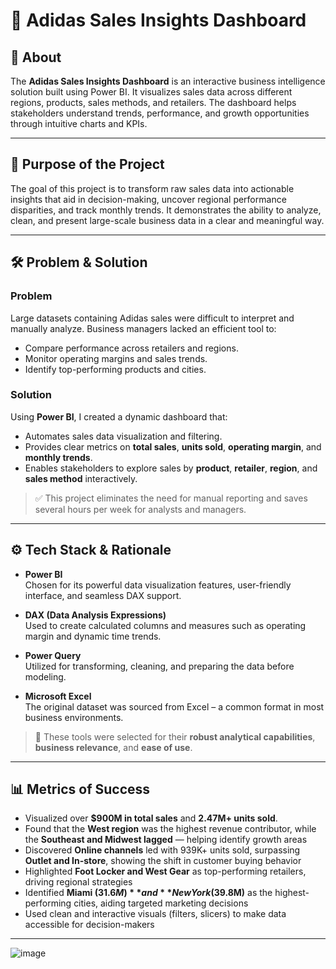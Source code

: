 
# 🧠 Adidas Sales Insights Dashboard

## 📌 About

The **Adidas Sales Insights Dashboard** is an interactive business intelligence solution built using Power BI. It visualizes sales data across different regions, products, sales methods, and retailers. The dashboard helps stakeholders understand trends, performance, and growth opportunities through intuitive charts and KPIs.

---

## 🎯 Purpose of the Project

The goal of this project is to transform raw sales data into actionable insights that aid in decision-making, uncover regional performance disparities, and track monthly trends. It demonstrates the ability to analyze, clean, and present large-scale business data in a clear and meaningful way.

---

## 🛠️ Problem & Solution

### **Problem**

Large datasets containing Adidas sales were difficult to interpret and manually analyze. Business managers lacked an efficient tool to:

- Compare performance across retailers and regions.
- Monitor operating margins and sales trends.
- Identify top-performing products and cities.

### **Solution**

Using **Power BI**, I created a dynamic dashboard that:

- Automates sales data visualization and filtering.
- Provides clear metrics on **total sales**, **units sold**, **operating margin**, and **monthly trends**.
- Enables stakeholders to explore sales by **product**, **retailer**, **region**, and **sales method** interactively.

> ✅ This project eliminates the need for manual reporting and saves several hours per week for analysts and managers.

---

## ⚙️ Tech Stack & Rationale

- **Power BI**  
  Chosen for its powerful data visualization features, user-friendly interface, and seamless DAX support.

- **DAX (Data Analysis Expressions)**  
  Used to create calculated columns and measures such as operating margin and dynamic time trends.

- **Power Query**  
  Utilized for transforming, cleaning, and preparing the data before modeling.

- **Microsoft Excel**  
  The original dataset was sourced from Excel – a common format in most business environments.

> 🧩 These tools were selected for their **robust analytical capabilities**, **business relevance**, and **ease of use**.

---

## 📊 Metrics of Success

-  Visualized over **$900M in total sales** and **2.47M+ units sold**.
-  Found that the **West region** was the highest revenue contributor, while the **Southeast and Midwest lagged** — helping identify growth areas
-  Discovered **Online channels** led with 939K+ units sold, surpassing **Outlet and In-store**, showing the shift in customer buying behavior
-  Highlighted **Foot Locker and West Gear** as top-performing retailers, driving regional strategies
-  Identified **Miami ($31.6M)** and **New York ($39.8M)** as the highest-performing cities, aiding targeted marketing decisions
-  Used clean and interactive visuals (filters, slicers) to make data accessible for decision-makers
---

![image](https://github.com/user-attachments/assets/d3fa866a-c9a1-4a48-8d7f-e92f72ce5b32)


